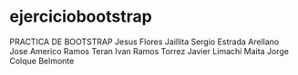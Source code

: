 # ejerciciobootstrap
PRACTICA DE BOOTSTRAP
Jesus Flores Jaillita
Sergio Estrada Arellano
Jose Americo Ramos Teran
Ivan Ramos Torrez
Javier Limachi Maita
Jorge Colque Belmonte
